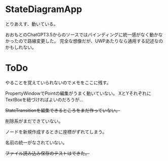 # StateDiagramApp

とりあえす、動いている。

おおもとのChatGPT3.5からのソースではバインディングに統一感がなく動かなかったので路線変更した。
完全な想像だが、UWPあたりなら通用する記述なのかもしれない。

# ToDo

やることを覚えていられないのでメモをここに残す。

PropertyWindowでPointの編集がうまく動いていない。
XとYそれぞれにTextBoxを紐づければよいのだろうが…

~~StateTransitionを編集できるところをまだ作っていない。~~

削除系がまだできていない。

ノードを新規作成するときに座標がずれてしまう。

名前の統一がなされていない。

~~ファイル読み込み保存のテストはできた。~~

